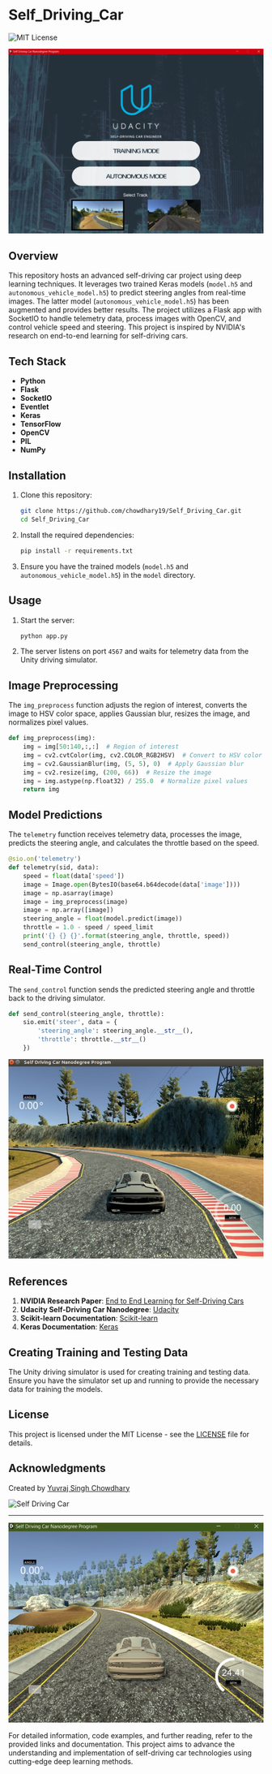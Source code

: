 
# Self_Driving_Car

![MIT License](https://img.shields.io/badge/License-MIT-blue.svg)

![Self Driving Car](public/1.jpeg)

## Overview

This repository hosts an advanced self-driving car project using deep learning techniques. It leverages two trained Keras models (`model.h5` and `autonomous_vehicle_model.h5`) to predict steering angles from real-time images. The latter model (`autonomous_vehicle_model.h5`) has been augmented and provides better results. The project utilizes a Flask app with SocketIO to handle telemetry data, process images with OpenCV, and control vehicle speed and steering. This project is inspired by NVIDIA's research on end-to-end learning for self-driving cars.

## Tech Stack

- **Python**
- **Flask**
- **SocketIO**
- **Eventlet**
- **Keras**
- **TensorFlow**
- **OpenCV**
- **PIL**
- **NumPy**

## Installation

1. Clone this repository:
   ```bash
   git clone https://github.com/chowdhary19/Self_Driving_Car.git
   cd Self_Driving_Car
   ```

2. Install the required dependencies:
   ```bash
   pip install -r requirements.txt
   ```

3. Ensure you have the trained models (`model.h5` and `autonomous_vehicle_model.h5`) in the `model` directory.

## Usage

1. Start the server:
   ```bash
   python app.py
   ```

2. The server listens on port `4567` and waits for telemetry data from the Unity driving simulator.

## Image Preprocessing

The `img_preprocess` function adjusts the region of interest, converts the image to HSV color space, applies Gaussian blur, resizes the image, and normalizes pixel values.

```python
def img_preprocess(img):
    img = img[50:140,:,:]  # Region of interest
    img = cv2.cvtColor(img, cv2.COLOR_RGB2HSV)  # Convert to HSV color space
    img = cv2.GaussianBlur(img, (5, 5), 0)  # Apply Gaussian blur
    img = cv2.resize(img, (200, 66))  # Resize the image
    img = img.astype(np.float32) / 255.0  # Normalize pixel values
    return img
```

## Model Predictions

The `telemetry` function receives telemetry data, processes the image, predicts the steering angle, and calculates the throttle based on the speed.

```python
@sio.on('telemetry')
def telemetry(sid, data):
    speed = float(data['speed'])
    image = Image.open(BytesIO(base64.b64decode(data['image'])))
    image = np.asarray(image)
    image = img_preprocess(image)
    image = np.array([image])
    steering_angle = float(model.predict(image))
    throttle = 1.0 - speed / speed_limit
    print('{} {} {}'.format(steering_angle, throttle, speed))
    send_control(steering_angle, throttle)
```

## Real-Time Control

The `send_control` function sends the predicted steering angle and throttle back to the driving simulator.

```python
def send_control(steering_angle, throttle):
    sio.emit('steer', data = {
        'steering_angle': steering_angle.__str__(),
        'throttle': throttle.__str__()
    })
```

![Self Driving Car](public/2.jpeg)

## References

1. **NVIDIA Research Paper**: [End to End Learning for Self-Driving Cars](https://arxiv.org/pdf/1604.07316.pdf)
2. **Udacity Self-Driving Car Nanodegree**: [Udacity](https://www.udacity.com/course/self-driving-car-engineer-nanodegree--nd013)
3. **Scikit-learn Documentation**: [Scikit-learn](https://scikit-learn.org/stable/)
4. **Keras Documentation**: [Keras](https://keras.io/)

## Creating Training and Testing Data

The Unity driving simulator is used for creating training and testing data. Ensure you have the simulator set up and running to provide the necessary data for training the models.

## License

This project is licensed under the MIT License - see the [LICENSE](LICENSE) file for details.

## Acknowledgments

Created by [Yuvraj Singh Chowdhary](https://github.com/chowdhary19)

![Self Driving Car](public/self_driving_car2.jpg)

---

![Self Driving Car](public/3.jpeg)

For detailed information, code examples, and further reading, refer to the provided links and documentation. This project aims to advance the understanding and implementation of self-driving car technologies using cutting-edge deep learning methods.
```


